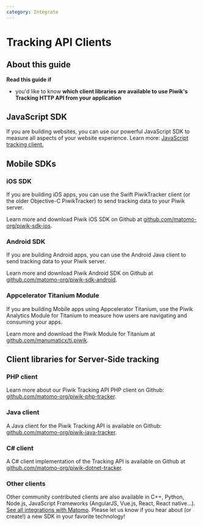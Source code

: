 ```yaml
---
category: Integrate
---
```

# Tracking API Clients

## About this guide

**Read this guide if**

* you'd like to know **which client libraries are available to use Piwik's Tracking HTTP API from your application**

## JavaScript SDK

If you are building websites, you can use our powerful JavaScript SDK to measure all aspects of your website experience. Learn more: [JavaScript tracking client.](https://developer.piwik.org/guides/tracking-javascript-guide)

## Mobile SDKs

### iOS SDK

If you are building iOS apps, you can use the Swift PiwikTracker client (or the older Objective-C PiwikTracker) to send tracking data to your Piwik server.

Learn more and download Piwik iOS SDK on Github at [github.com/matomo-org/piwik-sdk-ios](https://github.com/matomo-org/piwik-sdk-ios).

### Android SDK

If you are building Android apps, you can use the Android Java client to send tracking data to your Piwik server.

Learn more and download Piwik Android SDK on Github at [github.com/matomo-org/piwik-sdk-android](https://github.com/matomo-org/piwik-sdk-android).

### Appcelerator Titanium Module

If you are building Mobile apps using Appcelerator Titanium, use the Piwik Analytics Module for Titanium to measure how users are navigating and consuming your apps. 

Learn more and download the Piwik Module for Titanium at [github.com/manumaticx/ti.piwik](https://github.com/manumaticx/ti.piwik).

## Client libraries for Server-Side tracking

### PHP client

Learn more about our Piwik Tracking API PHP client on Github: [github.com/matomo-org/piwik-php-tracker](https://github.com/matomo-org/piwik-php-tracker).

### Java client

A Java client for the Piwik Tracking API is available on Github: [github.com/matomo-org/piwik-java-tracker](https://github.com/matomo-org/piwik-java-tracker#readme).

### C# client

A C# client implementation of the Tracking API is available on Github at [github.com/matomo-org/piwik-dotnet-tracker](https://github.com/matomo-org/piwik-dotnet-tracker#piwik-c-tracking-api).

### Other clients

Other community contributed clients are also available in C++, Python, Node.js, JavaScript Frameworks (AngularJS, Vue.js, React, React native...). [See all integrations with Matomo](https://matomo.org/integrate/#programming-language-platforms-and-frameworks). Please let us know if you hear about (or create!) a new SDK in your favorite technology!
